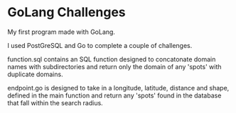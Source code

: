 # GoLang Challenges
My first program made with GoLang.

I used PostGreSQL and Go to complete a couple of challenges.

function.sql contains an SQL function designed to concatonate domain names with subdirectories and return only the domain of any 'spots' with duplicate domains.

endpoint.go is designed to take in a longitude, latitude, distance and shape, defined in the main function and return any 'spots' found in the database that fall within the search radius.
